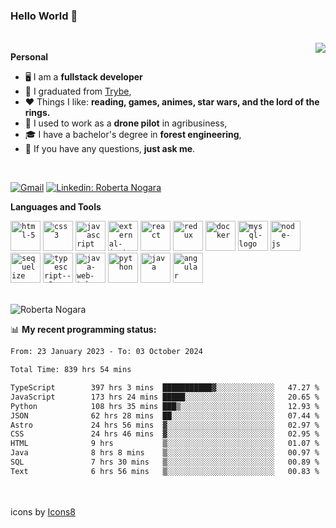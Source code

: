 ### Hello World 👋

<br />

<img align="right" src="https://github.blog/wp-content/uploads/2018/10/46896184-b679fc80-ce30-11e8-88bf-921e9b788f7c.gif?resize=200%2C200"  />

**Personal**
- 🖥️ I am a **fullstack developer**
- 📖 I graduated from [Trybe](https://www.betrybe.com/),
- ❤️ Things I like: **reading, games, animes, star wars, and the lord of the rings.** 
- 🌾 I used to work as a **drone pilot** in agribusiness,
- 🎓 I have a bachelor's degree in **forest engineering**,
- 💬 If you have any questions, **just ask me**.

<br />

[![Gmail](https://img.icons8.com/neon/96/gmail.png)](mailto:r.nogara.dev@gmail.com)
[![Linkedin: Roberta Nogara](https://img.icons8.com/neon/96/linkedin.png)](https://www.linkedin.com/in/robertanogara/)

**Languages and Tools**  

<code><img width="48" height="48" src="https://img.icons8.com/fluency/48/html-5.png" alt="html-5"/></code>
<code><img width="48" height="48" src="https://img.icons8.com/fluency/48/css3.png" alt="css3"/></code>
<code><img width="48" height="48" src="https://img.icons8.com/fluency/48/javascript.png" alt="javascript"/></code>
<code><img width="48" height="48" src="https://img.icons8.com/external-tal-revivo-color-tal-revivo/48/external-jest-can-collect-code-coverage-information-from-entire-projects-logo-color-tal-revivo.png" alt="external-jest-can-collect-code-coverage-information-from-entire-projects-logo-color-tal-revivo"/></code>
<code><img width="48" height="48" src="https://img.icons8.com/office/40/react.png" alt="react"/></code>
<code><img width="48" height="48" src="https://img.icons8.com/color/48/redux.png" alt="redux"/></code>
<code><img width="48" height="48" src="https://img.icons8.com/fluency/48/docker.png" alt="docker"/></code>
<code><img width="48" height="48" src="https://img.icons8.com/fluency/48/mysql-logo.png" alt="mysql-logo"/></code>
<code><img width="48" height="48" src="https://img.icons8.com/fluency/48/node-js.png" alt="node-js"/></code>
<code><img width="48" height="48" src="https://cdn.icon-icons.com/icons2/2415/PNG/512/sequelize_original_logo_icon_146348.png" alt="sequelize"/></code>
<code><img width="48" height="48" src="https://img.icons8.com/fluency/48/typescript--v2.png" alt="typescript--v2"/></code>
<code><img width="48" height="48" src="https://img.icons8.com/color/48/java-web-token.png" alt="java-web-token"/></code>
<code><img width="48" height="48" src="https://img.icons8.com/fluency/48/python.png" alt="python"/></code>
<code><img width="48" height="48" src="https://img.icons8.com/color/48/java-coffee-cup-logo--v1.png" alt="java"/></code>
<code><img width="48" height="48" src="https://img.icons8.com/fluency/48/angularjs.png" alt="angular"/></code>

<br />
<img src="https://github-readme-stats.vercel.app/api?username=rnogara&count_private=true&show_icons=true" alt="Roberta Nogara" />
<br />

📊 **My recent programming status:**
<!--START_SECTION:waka-->

```txt
From: 23 January 2023 - To: 03 October 2024

Total Time: 839 hrs 54 mins

TypeScript        397 hrs 3 mins  ███████████▓░░░░░░░░░░░░░   47.27 %
JavaScript        173 hrs 24 mins █████░░░░░░░░░░░░░░░░░░░░   20.65 %
Python            108 hrs 35 mins ███▒░░░░░░░░░░░░░░░░░░░░░   12.93 %
JSON              62 hrs 28 mins  ██░░░░░░░░░░░░░░░░░░░░░░░   07.44 %
Astro             24 hrs 56 mins  ▓░░░░░░░░░░░░░░░░░░░░░░░░   02.97 %
CSS               24 hrs 46 mins  ▓░░░░░░░░░░░░░░░░░░░░░░░░   02.95 %
HTML              9 hrs           ▒░░░░░░░░░░░░░░░░░░░░░░░░   01.07 %
Java              8 hrs 8 mins    ▒░░░░░░░░░░░░░░░░░░░░░░░░   00.97 %
SQL               7 hrs 30 mins   ▒░░░░░░░░░░░░░░░░░░░░░░░░   00.89 %
Text              6 hrs 56 mins   ▒░░░░░░░░░░░░░░░░░░░░░░░░   00.83 %
```

<!--END_SECTION:waka-->

<br />
<br />
icons by <a href="https://icons8.com">Icons8</a>
